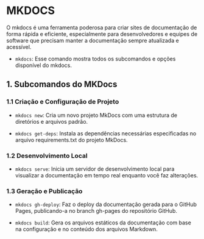 # MKDOCS

O mkdocs é uma ferramenta poderosa para criar sites de documentação de forma rápida e eficiente, especialmente para desenvolvedores e equipes de software que precisam manter a documentação sempre atualizada e acessível.


- `mkdocs`: Esse comando mostra todos os subcomandos e opções disponível do mkdocs.

## 1. Subcomandos do MKDocs

### 1.1 Criação e Configuração de Projeto
- `mkdocs new`: Cria um novo projeto MkDocs com uma estrutura de diretórios e arquivos padrão.

- `mkdocs get-deps`: Instala as dependências necessárias especificadas no arquivo requirements.txt do projeto MkDocs.

### 1.2 Desenvolvimento Local
- `mkdocs serve`: Inicia um servidor de desenvolvimento local para visualizar a documentação em tempo real enquanto você faz alterações.

### 1.3 Geração e Publicação
- `mkdocs gh-deploy`: Faz o deploy da documentação gerada para o GitHub Pages, publicando-a no branch gh-pages do repositório GitHub.

- `mkdocs build`: Gera os arquivos estáticos da documentação com base na configuração e no conteúdo dos arquivos Markdown.
